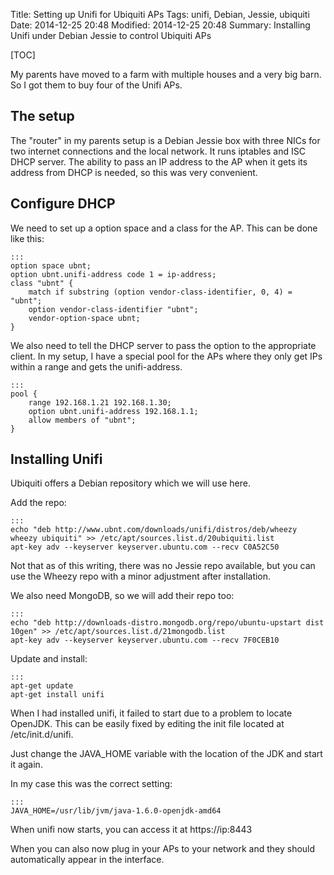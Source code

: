Title: Setting up Unifi for Ubiquiti APs
Tags: unifi, Debian, Jessie, ubiquiti
Date: 2014-12-25 20:48
Modified: 2014-12-25 20:48
Summary: Installing Unifi under Debian Jessie to control Ubiquiti APs

[TOC]

My parents have moved to a farm with multiple houses and a very big barn. So I got them to buy four of the Unifi APs.

## The setup
The "router" in my parents setup is a Debian Jessie box with three NICs for two internet connections and the local network. It runs iptables and ISC DHCP server. The ability to pass an IP address to the AP when it gets its address from DHCP is needed, so this was very convenient.

## Configure DHCP
We need to set up a option space and a class for the AP. This can be done like this:

    :::
    option space ubnt;
    option ubnt.unifi-address code 1 = ip-address;
    class "ubnt" {
        match if substring (option vendor-class-identifier, 0, 4) = "ubnt";
        option vendor-class-identifier "ubnt";
        vendor-option-space ubnt;
    }

We also need to tell the DHCP server to pass the option to the appropriate client. In my setup, I have a special pool for the APs where they only get IPs within a range and gets the unifi-address.

    :::
    pool {
        range 192.168.1.21 192.168.1.30;
        option ubnt.unifi-address 192.168.1.1;
        allow members of "ubnt";
    }

## Installing Unifi
Ubiquiti offers a Debian repository which we will use here.

Add the repo:

    :::
    echo "deb http://www.ubnt.com/downloads/unifi/distros/deb/wheezy wheezy ubiquiti" >> /etc/apt/sources.list.d/20ubiquiti.list
    apt-key adv --keyserver keyserver.ubuntu.com --recv C0A52C50

Not that as of this writing, there was no Jessie repo available, but you can use the Wheezy repo with a minor adjustment after installation.

We also need MongoDB, so we will add their repo too:

    :::
    echo "deb http://downloads-distro.mongodb.org/repo/ubuntu-upstart dist 10gen" >> /etc/apt/sources.list.d/21mongodb.list
    apt-key adv --keyserver keyserver.ubuntu.com --recv 7F0CEB10

Update and install:

    :::
    apt-get update
    apt-get install unifi

When I had installed unifi, it failed to start due to a problem to locate OpenJDK. This can be easily fixed by editing the init file located at /etc/init.d/unifi.

Just change the JAVA\_HOME variable with the location of the JDK and start it again.

In my case this was the correct setting:

    :::
    JAVA_HOME=/usr/lib/jvm/java-1.6.0-openjdk-amd64

When unifi now starts, you can access it at https://ip:8443

When you can also now plug in your APs to your network and they should automatically appear in the interface.
